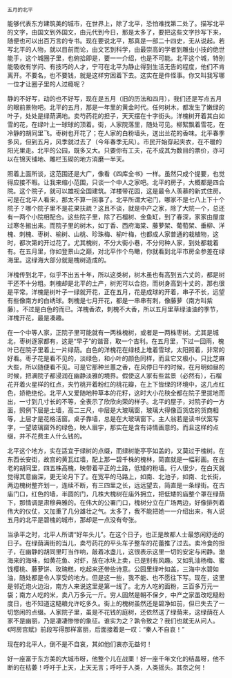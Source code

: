     五月的北平 

   能够代表东方建筑美的城市，在世界上，除了北平，恐怕难找第二处了。描写北平的文字，由国文到外国文，由元代到今日，那是太多了，要把这些文字抄写下来，随便也可以出百万言的专书。现在要说北平，那真是一部二十四史，无从说起。若写北平的人物，就以目前而论，由文艺到科学，由最崇高的学者到雕虫小技的绝世能手，这个城圈子里，也俯拾即是，要一一介绍，也是不可能。北平这个城，特别能吸收有学问、有技巧的人才，宁可在北平为静止得到生活无告的程度，他们不肯离开。不要名，也不要钱，就是这样穷困着下去。这实在是件怪事。你又叫我写哪一位才让圈子里的人过瘾呢？

   静的不好写，动的也不好写，现在是五月（旧的历法和四月），我们还是写点五月的眼前景物吧。北平的五月，那是一年里的黄金时代。任何树木，都发生了嫩绿的叶子，处处是绿荫满地。卖芍药花的担子，天天摆在十字街头。洋槐树开着其白如雪的花，在绿叶上一球球的顶着。街，人家院落里，随处可见。柳絮飘着雪花，在冷静的胡同里飞。枣树也开花了；在人家的白粉墙头，送出兰花的香味。北平春季多风，但到五月，风季就过去了（今年春季无风）。市民开始穿起夹衣，在不暖的阳光里走。北平的公园，既多又大。只要你有工夫，花不成其为数目的票价，亦可以在锦天铺地、雕栏玉砌的地方消磨一半天。

   照着上面所谈，这范围还是大广，像看《四库全书》一样。虽然只成个提要，也觉得应接不暇。让我来缩小范围，只谈一个中人之家吧。北平的房子，大概都是四合院。这个院子，就可以雄视全国建筑。洋楼带花园，这是最令人羡慕的新式住房。可是在北平人看来，那太不算一回事了。北平所谓大宅门，哪家不是七八上下十个院子？哪个院子里不是花果扶疏？这且不谈，就是中产之家，除了大院一个，总还有一两个小院相配合。这些院子里，除了石榴树、金鱼缸，到了春深，家家由屋度过寒冬搬出来。而院子里的树木，如丁香、西府海棠、藤萝架、葡萄架、垂柳、洋槐、刺槐、枣树、榆树、山桃、珍珠梅、榆叶梅，也都成人家普通的栽植物，这时，都次第的开过花了。尤其槐树，不分大街小巷，不分何种人家，到处都栽着有。在五月里，你如登景山之巅，对北平作个鸟瞰，你就看到北平市房全参差在绿海里。这绿海大部分就是槐树造成的。

   洋槐传到北平，似乎不出五十年，所以这类树，树木虽也有高到五六丈的，都是树干还不十分粗。刺槐却是北平的土产，树兜可以合抱，而树身高到十丈的，那也很是平常。洋槐是树叶子一绿就开花，正在五月，花是成球的开着，串子不长，远望有些像南方的白绣球。刺槐是七月开花，都是一串串有刺，像藤萝（南方叫紫藤）。不过是白色的而已。洋槐香浓，刺槐不大香，所以五月里草绿油油的季节，洋槐开花，最是凑趣。

   在一个中等人家，正院子里可能就有一两株槐树，或者是一两株枣树。尤其是城北，枣树逐家都有，这是“早子”的谐音，取一个吉利。在五月里，下过一回雨，槐叶已在院子里着上一片绿荫。白色的洋槐花在绿枝上堆着雪球，太阳照着，非常的好看。枣子花是看不见的，淡绿色，和小叶的颜色同样，而且它又极小，只比芝麻大些，所以随便看不见。可是它那种兰蕙之香，在风停日午的时候，在月明如昼的时候，把满院子都浸润在幽静淡雅的境界。假使这人家有些盆景（必然有），石榴花开着火星样的红点，夹竹桃开着粉红的桃花瓣，在上下皆绿的环境中，这几点红色，娇艳绝伦。北平人又爱随地种草本的花籽，这时大小花秧全都在院子里拔地而出，一寸到几寸长的不等，全表示了欣欣向荣的样子。北平的屋子，对院子的一方面，照例下层是土墙，高二三尺，中层是大玻璃窗，玻璃大得像百货店的货商相等，上层才是花格活窗。桌子靠墙，总是在大玻璃窗下。主人翁若是读书伏案写字，一望玻璃窗外的绿色，映人眉宇，那实在是含有诗情画意的。而且这样的点缀，并不花费主人什么钱的。

   北平这个地方，实在适宜于绿树的点缀，而绿树能亭亭如盖的，又莫过于槐树。在东西长安街，故宫的黄瓦红墙，配上那一碧千株的槐林，简直就是一幅彩画。在古老的胡同里，四五株高槐，映带着平正的土路，低矮的粉墙。行人很少，在白天就觉得其意幽深，更无论月下了。在宽平的马路上，如南、北池子，如南、北长街，两边槐树整齐划一，连续不断，有三四里之长，远远望去，简直是一条绿街。在古庙门口，红色的墙，半圆的门，几株大槐树在庙外拥立，把低矮的庙整个罩在绿荫下，那情调是肃穆典雅的。在伟大的公署门口，槐树分立在广场两边，好像排列着伟大的仪仗，又加重了几分雄壮之气。太多了，我不能把她一一介绍出来，有人说五月的北平是碧槐的城市，那却是一点没有夸张。

   当承平之时，北平人所谓“好年头儿”。在这个日子，也正是故都人士最悠闲舒适的日子。在绿荫满街的当儿，卖芍药花的平头车子整车的花蕾推了过去。卖冷食的担子，在幽静的胡同里叮当作响，敲着冰盏儿，这很表示这里一切的安定与闲静。渤海来的海味，如黄花鱼、对虾，放在冰块上卖，已是别有风趣。又如乳油杨梅、蜜饯樱桃、藤萝饼、玫瑰糕，吃起来还带些诗意。公园里绿叶如盖，三海中水碧如油，随处都是令人享受的地方。但是这一些，我不能、也不愿往下写。现在，这里是邻近炮火边沿，南方人来说这里是第一线了。北方人吃的面粉，三百多万元一袋；南方人吃的米，卖八万多元一斤。穷人固然是朝不保夕，中产之家虽改吃糙粉度日，也不知道这糙粮允许吃多久。街上的槐树虽然还是碧净如前，但已失去了一切悠闲的点缀。人家院子里，虽是不花钱的庭树，还依然送了绿荫来，这绿荫在人家不是幽丽，乃是凄凄惨惨的象征。谁实为之？孰令致之？我们也就无从问人。《阿房宫赋》前段写得那样富丽，后面接着是一叹：“秦人不自哀！”

   现在的北平人，倒不是不自哀，其如他们衷亦无益何！

   好一座富于东方美的大城市呀，他整个儿在战栗！好一座千年文化的结晶呀，他不断的在枯萎！呼吁于上天，上天无言；呼吁于人类，人类摇头。其奈之何！

